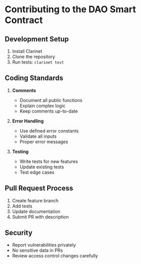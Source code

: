 # Contributing to the DAO Smart Contract

## Development Setup

1. Install Clarinet
2. Clone the repository
3. Run tests: `clarinet test`

## Coding Standards

1. **Comments**

   - Document all public functions
   - Explain complex logic
   - Keep comments up-to-date

2. **Error Handling**

   - Use defined error constants
   - Validate all inputs
   - Proper error messages

3. **Testing**
   - Write tests for new features
   - Update existing tests
   - Test edge cases

## Pull Request Process

1. Create feature branch
2. Add tests
3. Update documentation
4. Submit PR with description

## Security

- Report vulnerabilities privately
- No sensitive data in PRs
- Review access control changes carefully
